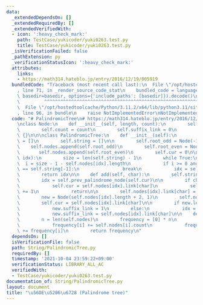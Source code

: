 ```yaml
---
data:
  _extendedDependsOn: []
  _extendedRequiredBy: []
  _extendedVerifiedWith:
  - icon: ':heavy_check_mark:'
    path: TestCase/yukicoder/yuki0263.test.py
    title: TestCase/yukicoder/yuki0263.test.py
  _isVerificationFailed: false
  _pathExtension: py
  _verificationStatusIcon: ':heavy_check_mark:'
  attributes:
    links:
    - https://math314.hateblo.jp/entry/2016/12/19/005919
  bundledCode: "Traceback (most recent call last):\n  File \"/opt/hostedtoolcache/Python/3.11.2/x64/lib/python3.11/site-packages/onlinejudge_verify/documentation/build.py\"\
    , line 71, in _render_source_code_stat\n    bundled_code = language.bundle(stat.path,\
    \ basedir=basedir, options={'include_paths': [basedir]}).decode()\n          \
    \         ^^^^^^^^^^^^^^^^^^^^^^^^^^^^^^^^^^^^^^^^^^^^^^^^^^^^^^^^^^^^^^^^^^^^^^^^^^^^^^^^^\n\
    \  File \"/opt/hostedtoolcache/Python/3.11.2/x64/lib/python3.11/site-packages/onlinejudge_verify/languages/python.py\"\
    , line 96, in bundle\n    raise NotImplementedError\nNotImplementedError\n"
  code: "# PalindromicTree\n# https://math314.hateblo.jp/entry/2016/12/19/005919\n\
    \nclass Node:\n    def __init__(self, length, count):\n        self.length = length\n\
    \        self.count = count\n        self.suffix_link = 0\n        self.link =\
    \ {}\n\n\nclass PalindromicTree:\n    def __init__(self):\n        self.nodes\
    \ = []\n        self.string = []\n\n        self.root_odd = Node(-1, 0)\n    \
    \    self.nodes.append(self.root_odd)\n        self.root_even = Node(0, 0)\n \
    \       self.nodes.append(self.root_even)\n        self.cur = 0\n\n    def prev_palindrome_node(self,\
    \ idx):\n        size = len(self.string) - 1\n        while True:\n          \
    \  i = size - 1 - self.nodes[idx].length\n            if i >= 0 and self.string[i]\
    \ == self.string[-1]:\n                break\n            idx = self.nodes[idx].suffix_link\n\
    \        return idx\n\n    def add(self, char):\n        self.string.append(char)\n\
    \        idx = self.prev_palindrome_node(self.cur)\n\n        if char in self.nodes[idx].link:\n\
    \            self.cur = self.nodes[idx].link[char]\n            self.nodes[self.cur].count\
    \ += 1\n            return\n\n        self.nodes[idx].link[char] = len(self.nodes)\n\
    \        new = Node(self.nodes[idx].length + 2, 1)\n        self.nodes.append(new)\n\
    \        self.cur = self.nodes[idx].link[char]\n\n        if new.length == 1:\n\
    \            new.suffix_link = 1\n        else:\n            idx = self.prev_palindrome_node(self.nodes[idx].suffix_link)\n\
    \            new.suffix_link = self.nodes[idx].link[char]\n\n    def frequency_build(self):\n\
    \        n = len(self.nodes)\n        frequency = [0] * n\n        for i in reversed(range(n)):\n\
    \            frequency[i] += self.nodes[i].count\n            frequency[self.nodes[i].suffix_link]\
    \ += frequency[i]\n        return frequency\n"
  dependsOn: []
  isVerificationFile: false
  path: String/PalindromicTree.py
  requiredBy: []
  timestamp: '2021-10-04 23:59:22+09:00'
  verificationStatus: LIBRARY_ALL_AC
  verifiedWith:
  - TestCase/yukicoder/yuki0263.test.py
documentation_of: String/PalindromicTree.py
layout: document
title: "\u56DE\u5206\u6728 (Palindrome tree)"
---
```

